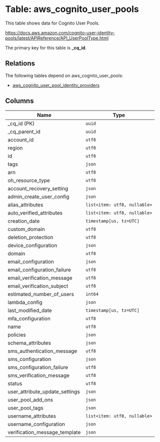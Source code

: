 # Table: aws_cognito_user_pools

This table shows data for Cognito User Pools.

https://docs.aws.amazon.com/cognito-user-identity-pools/latest/APIReference/API_UserPoolType.html

The primary key for this table is **_cq_id**.

## Relations

The following tables depend on aws_cognito_user_pools:
  - [aws_cognito_user_pool_identity_providers](aws_cognito_user_pool_identity_providers.md)

## Columns

| Name          | Type          |
| ------------- | ------------- |
|_cq_id (PK)|`uuid`|
|_cq_parent_id|`uuid`|
|account_id|`utf8`|
|region|`utf8`|
|id|`utf8`|
|tags|`json`|
|arn|`utf8`|
|oh_resource_type|`utf8`|
|account_recovery_setting|`json`|
|admin_create_user_config|`json`|
|alias_attributes|`list<item: utf8, nullable>`|
|auto_verified_attributes|`list<item: utf8, nullable>`|
|creation_date|`timestamp[us, tz=UTC]`|
|custom_domain|`utf8`|
|deletion_protection|`utf8`|
|device_configuration|`json`|
|domain|`utf8`|
|email_configuration|`json`|
|email_configuration_failure|`utf8`|
|email_verification_message|`utf8`|
|email_verification_subject|`utf8`|
|estimated_number_of_users|`int64`|
|lambda_config|`json`|
|last_modified_date|`timestamp[us, tz=UTC]`|
|mfa_configuration|`utf8`|
|name|`utf8`|
|policies|`json`|
|schema_attributes|`json`|
|sms_authentication_message|`utf8`|
|sms_configuration|`json`|
|sms_configuration_failure|`utf8`|
|sms_verification_message|`utf8`|
|status|`utf8`|
|user_attribute_update_settings|`json`|
|user_pool_add_ons|`json`|
|user_pool_tags|`json`|
|username_attributes|`list<item: utf8, nullable>`|
|username_configuration|`json`|
|verification_message_template|`json`|